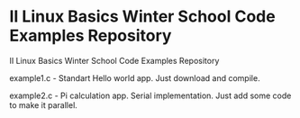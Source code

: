 # II Linux Basics Winter School Code Examples Repository
II Linux Basics Winter School Code Examples Repository

example1.c - Standart Hello world app. Just download and compile.

example2.c - Pi calculation app. Serial implementation. Just add some code to make it parallel.
